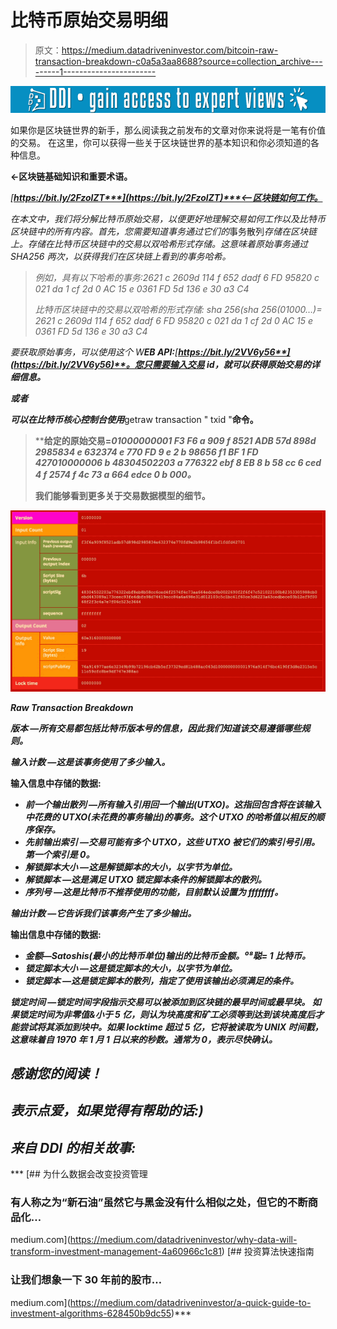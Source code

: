 # 比特币原始交易明细

> 原文：<https://medium.datadriveninvestor.com/bitcoin-raw-transaction-breakdown-c0a5a3aa8688?source=collection_archive---------1----------------------->

![](img/0d9893744bccdf38c9c0dd832737b417.png)

如果你是区块链世界的新手，那么阅读我之前发布的文章对你来说将是一笔有价值的交易。 在这里，你可以获得一些关于区块链世界的基本知识和你必须知道的各种信息。

[](https://bit.ly/2SeNJat)****<-区块链基础知识和重要术语。****

*[***https://bit.ly/2FzolZT***](https://bit.ly/2FzolZT)***<——区块链如何工作。****

*在本文中，我们将分解比特币原始交易，以便更好地理解交易如何工作以及比特币区块链中的所有内容。首先，您需要知道事务通过它们的*事务散列*存储在区块链上。存储在比特币区块链中的交易以双哈希形式存储。这意味着原始事务通过 SHA256 两次，以获得我们在区块链上看到的事务哈希。*

> *例如，具有以下哈希的事务:2621 c 2609d 114 f 652 dadf 6 FD 95820 c 021 da 1 cf 2d 0 AC 15 e 0361 FD 5d 136 e 30 a3 C4*
> 
> *比特币区块链中的交易以双哈希的形式存储:
> sha 256(sha 256(01000…)= 2621 c 2609d 114 f 652 dadf 6 FD 95820 c 021 da 1 cf 2d 0 AC 15 e 0361 FD 5d 136 e 30 a3 C4*

*要获取原始事务，可以使用这个 W**EB API:**[**https://bit.ly/2VV6y56**](https://bit.ly/2VV6y56)**。您只需要输入交易 id，就可以获得原始交易的详细信息。***

***或者***

***可以在比特币核心控制台使用***getraw transaction " txid "****命令。****

> ****给定的原始交易=*01000000001 F3 F6 a 909 f 8521 ADB 57d 898d 2985834 e 632374 e 770 FD 9 e 2 b 98656 f1 BF 1 FD 427010000006 b 48304502203 a 776322 ebf 8 EB 8 b 58 cc 6 ced 4 f 2574 f 4c 73 a 664 edce 0 b 000。***
> 
> ****我们能够看到更多关于交易数据模型的细节。****

***![](img/22568995742fb3c02d62f01807c54b52.png)***

***Raw Transaction Breakdown***

*****版本** —所有交易都包括比特币版本号的信息，因此我们知道该交易遵循哪些规则。***

*****输入计数** —这是该事务使用了多少输入。***

****输入信息中存储的数据:****

*   *****前一个输出散列** —所有输入引用回一个输出(UTXO)。这指回包含将在该输入中花费的 UTXO(未花费的事务输出)的事务。这个 UTXO 的哈希值以相反的顺序保存。***
*   *****先前输出索引** —交易可能有多个 UTXO，这些 UTXO 被它们的索引号引用。第一个索引是 0。***
*   *****解锁脚本大小** —这是解锁脚本的大小，以字节为单位。***
*   *****解锁脚本** —这是满足 UTXO 锁定脚本条件的解锁脚本的散列。***
*   *****序列号** —这是比特币不推荐使用的功能，目前默认设置为 ffffffff。***

*****输出计数** —它告诉我们该事务产生了多少输出。***

****输出信息中存储的数据:****

*   *****金额**—Satoshis(最小的比特币单位)输出的比特币金额。⁰⁸聪= 1 比特币。***
*   *****锁定脚本大小** —这是锁定脚本的大小，以字节为单位。***
*   *****锁定脚本** —这是锁定脚本的散列，指定了使用该输出必须满足的条件。***

*****锁定时间** —锁定时间字段指示交易可以被添加到区块链的最早时间或最早块。
如果锁定时间为非零值&小于 5 亿，则认为块高度和矿工必须等到达到该块高度后才能尝试将其添加到块中。如果 locktime 超过 5 亿，它将被读取为 UNIX 时间戳，这意味着自 1970 年 1 月 1 日以来的秒数。通常为 0，表示尽快确认。***

## ***感谢您的阅读！***

## ***表示点爱，如果觉得有帮助的话:)***

## ***来自 DDI 的相关故事:***

***[](https://medium.com/datadriveninvestor/why-data-will-transform-investment-management-4a60966c1c81) [## 为什么数据会改变投资管理

### 有人称之为“新石油”虽然它与黑金没有什么相似之处，但它的不断商品化…

medium.com](https://medium.com/datadriveninvestor/why-data-will-transform-investment-management-4a60966c1c81) [](https://medium.com/datadriveninvestor/a-quick-guide-to-investment-algorithms-628450b9dc55) [## 投资算法快速指南

### 让我们想象一下 30 年前的股市…

medium.com](https://medium.com/datadriveninvestor/a-quick-guide-to-investment-algorithms-628450b9dc55)***